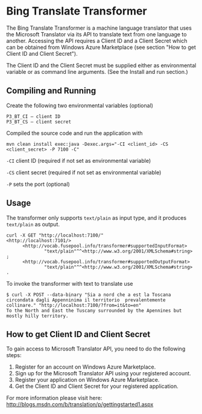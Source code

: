 # Bing Translate Transformer
The Bing Translate Transformer is a machine language translator that uses the Microsoft Translator via its API to translate text from one language to another. Accessing the API requires a Client ID and a Client Secret which can be obtained from Windows Azure Marketplace (see section "How to get Client ID and Client Secret").

The Client ID and the Client Secret must be supplied either as environmental variable or as command line arguments. (See the Install and run section.)

## Compiling and Running

Create the following two environmental variables (optional)

    P3_BT_CI – client ID
    P3_BT_CS – client secret

Compiled the source code and run the application with

    mvn clean install exec:java -Dexec.args="-CI <client_id> -CS <client_secret> -P 7100 -C"

`-CI` client ID (required if not set as environmental variable)

`-CS` client secret (required if not set as environmental variable)

`-P`  sets the port (optional)

## Usage

The transformer only supports `text/plain` as input type, and it produces `text/plain` as output.

    curl -X GET "http://localhost:7100/"
    <http://localhost:7101/>
          <http://vocab.fusepool.info/transformer#supportedInputFormat>
                  "text/plain"^^<http://www.w3.org/2001/XMLSchema#string> ;
          <http://vocab.fusepool.info/transformer#supportedOutputFormat>
                  "text/plain"^^<http://www.w3.org/2001/XMLSchema#string> .

To invoke the transformer with text to translate use
    
    $ curl -X POST --data-binary "Sia a nord che a est la Toscana  circondata dagli Appenninima il territorio  prevalentemente collinare." "http://localhost:7100/?from=it&to=en"
    To the North and East the Tuscany surrounded by the Apennines but mostly hilly territory.

## How to get Client ID and Client Secret

To gain access to Microsoft Translator API, you need to do the following steps:
 1. Register for an account on Windows Azure Marketplace.
 2. Sign up for the Microsoft Translator API using your registered account.
 3. Register your application on Windows Azure Marketplace.
 4. Get the Client ID and Client Secret for your registered application.

For more information please visit here: http://blogs.msdn.com/b/translation/p/gettingstarted1.aspx
